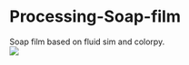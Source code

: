 # Processing-Soap-film
Soap film based on fluid sim and colorpy.<br>
[![](https://img.youtube.com/vi/EFUqifeRGhM/0.jpg)](https://www.youtube.com/watch?v=EFUqifeRGhM)
